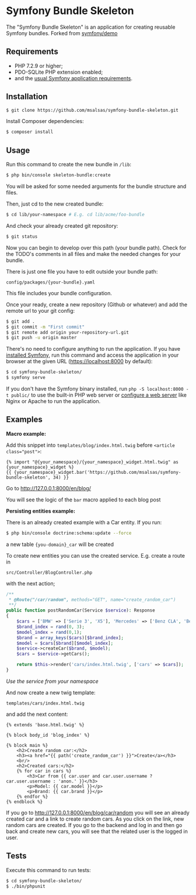 Symfony Bundle Skeleton
========================

The "Symfony Bundle Skeleton" is an application for creating reusable Symfony bundles.
Forked from [symfony/demo][1]

Requirements
------------

  * PHP 7.2.9 or higher;
  * PDO-SQLite PHP extension enabled;
  * and the [usual Symfony application requirements][2].

Installation
------------

```bash
$ git clone https://github.com/msalsas/symfony-bundle-skeleton.git
```

Install Composer dependencies:

```bash
$ composer install
```

Usage
-----

Run this command to create the new bundle in `/lib`:

```bash
$ php bin/console skeleton-bundle:create
```

You will be asked for some needed arguments for the bundle structure and files.

Then, just cd to the new created bundle:

```bash
$ cd lib/your-namespace # E.g. cd lib/acme/foo-bundle
```
And check your already created git repository:

```bash
$ git status
```
Now you can begin to develop over this path (your bundle path).
Check for the TODO's comments in all files and make the needed changes for your bundle.

There is just one file you have to edit outside your bundle path: 

`config/packages/{your-bundle}.yaml`

This file includes your bundle configuration.

Once your ready, create a new repository (Github or whatever) and add the remote url to your git config:

```bash
$ git add .
$ git commit -m "First commit"
$ git remote add origin your-repository-url.git
$ git push -u origin master
```

There's no need to configure anything to run the application. If you have
[installed Symfony][4], run this command and access the application in your
browser at the given URL (<https://localhost:8000> by default):

```bash
$ cd symfony-bundle-skeleton/
$ symfony serve
```

If you don't have the Symfony binary installed, run `php -S localhost:8000 -t public/`
to use the built-in PHP web server or [configure a web server][3] like Nginx or
Apache to run the application.

Examples
--------

**Macro example:**

Add this snippet into `templates/blog/index.html.twig` before `<article class="post">`:

```twig
{% import "@{your_namespace}/{your_namespace}_widget.html.twig" as {your_namespace}_widget %}
{{ {your_namespace}_widget.bar('https://github.com/msalsas/symfony-bundle-skeleton', 34) }}
```

Go to <http://127.0.0.1:8000/en/blog/>

You will see the logic of the `bar` macro applied to each blog post

**Persisting entities example:**

There is an already created example with a Car entity. If you run:

```bash
$ php bin/console doctrine:schema:update --force
```

a new table `{you-domain}_car` will be created

To create new entities you can use the created service. E.g. create a route in

`src/Controller/BlogController.php`

with the next action;

```php
/**
 * @Route("/car/random", methods="GET", name="create_random_car")
 **/
public function postRandomCar(Service $service): Response
{
    $cars = ['BMW' => ['Serie 3', 'X5'], 'Mercedes' => ['Benz CLA', 'Benz GLS'], 'Seat' => ['Leon', 'Ibiza'], 'Toyota' => ['Corolla', 'Yaris']];
    $brand_index = rand(0, 3);
    $model_index = rand(0,1);
    $brand = array_keys($cars)[$brand_index];
    $model = $cars[$brand][$model_index];
    $service->createCar($brand, $model);
    $cars = $service->getCars();

    return $this->render('cars/index.html.twig', ['cars' => $cars]);
}
``` 
*Use the service from your namespace*

And now create a new twig template:

`templates/cars/index.html.twig`

and add the next content:

```twig
{% extends 'base.html.twig' %}

{% block body_id 'blog_index' %}

{% block main %}
    <h2>Create random car:</h2>
    <h3><a href="{{ path('create_random_car') }}">Create</a></h3>
    <br/>
    <h2>Created cars:</h2>
    {% for car in cars %}
        <h3>Car from {{ car.user and car.user.username ? car.user.username : 'anon.' }}</h3>
        <p>Model: {{ car.model }}</p>
        <p>Brand: {{ car.brand }}</p>
    {% endfor %}
{% endblock %}
```

If you go to <http://127.0.0.1:8000/en/blog/car/random> you will see an already created car and a link to create random cars.
As you click on the link, new random cars are created.
If you go to the backend and log in and then go back and create new cars, you will see that the related user is the logged in user.

Tests
-----

Execute this command to run tests:

```bash
$ cd symfony-bundle-skeleton/
$ ./bin/phpunit
```

[1]: https://github.com/symfony/demo
[2]: https://symfony.com/doc/current/reference/requirements.html
[3]: https://symfony.com/doc/current/cookbook/configuration/web_server_configuration.html
[4]: https://symfony.com/download
